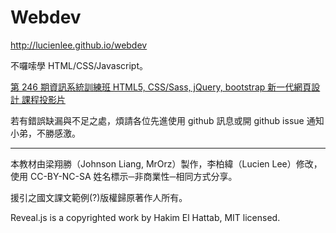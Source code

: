 Webdev
======

http://lucienlee.github.io/webdev

不囉嗦學 HTML/CSS/Javascript。

[第 246 期資訊系統訓練班 HTML5, CSS/Sass, jQuery, bootstrap 新一代網頁設計 課程投影片](http://lucienlee.github.io/)


若有錯誤缺漏與不足之處，煩請各位先進使用 github 訊息或開 github issue 通知小弟，不勝感激。

---

本教材由梁翔勝（Johnson Liang, MrOrz）製作，李柏緯（Lucien Lee）修改，使用 CC-BY-NC-SA 姓名標示─非商業性─相同方式分享。

援引之國文課文範例(?)版權歸原著作人所有。

Reveal.js is a copyrighted work by Hakim El Hattab, MIT licensed.
